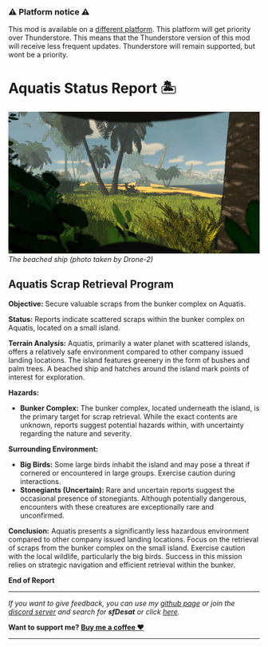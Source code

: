 ### ⚠️ Platform notice ⚠️
This mod is available on a [different platform](https://www.curseforge.com/lethal-company/mods/aquatis). This platform will get priority over Thunderstore. This means that the Thunderstore version of this mod will receive less frequent updates. Thunderstore will remain supported, but wont be a priority.

# Aquatis Status Report 🏝️
![Screenshot_4](https://raw.githubusercontent.com/sfDesat/Aquatis/main/Screenshots/4.jpg "4")
_The beached ship (photo taken by Drone-2)_

## **Aquatis Scrap Retrieval Program**

**Objective:** Secure valuable scraps from the bunker complex on Aquatis.

**Status:** Reports indicate scattered scraps within the bunker complex on Aquatis, located on a small island.

**Terrain Analysis:**
Aquatis, primarily a water planet with scattered islands, offers a relatively safe environment compared to other company issued landing locations. The island features greenery in the form of bushes and palm trees. A beached ship and hatches around the island mark points of interest for exploration.

**Hazards:**
- **Bunker Complex:** The bunker complex, located underneath the island, is the primary target for scrap retrieval. While the exact contents are unknown, reports suggest potential hazards within, with uncertainty regarding the nature and severity.

**Surrounding Environment:**
-  **Big Birds:** Some large birds inhabit the island and may pose a threat if cornered or encountered in large groups. Exercise caution during interactions.
-  **Stonegiants (Uncertain):** Rare and uncertain reports suggest the occasional presence of stonegiants. Although potentially dangerous, encounters with these creatures are exceptionally rare and unconfirmed.

**Conclusion:**
Aquatis presents a significantly less hazardous environment compared to other company issued landing locations. Focus on the retrieval of scraps from the bunker complex on the small island. Exercise caution with the local wildlife, particularly the big birds. Success in this mission relies on strategic navigation and efficient retrieval within the bunker.

**End of Report**

***
_If you want to give feedback, you can use my [github page](https://github.com/sfDesat/Aquatis/issues) or join the [discord server](https://discord.gg/lcmod) and search for **sfDesat** or click [here](https://discordapp.com/channels/1168655651455639582/1198736199297286196)._

**Want to support me? [Buy me a coffee ❤️](https://ko-fi.com/sfdesat)**
***
